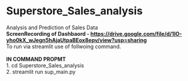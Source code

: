 # Superstore_Sales_analysis
Analysis and Prediction of Sales Data</br>
<b>ScreenRecording of Dashbaord - https://drive.google.com/file/d/1lO-yho0kX_wJegn5hAjaUtpaBEox8epv/view?usp=sharing</b>
</br>To run via streamlit use of follwoing command.</br>
</br><b>IN COMMAND PROPMT</b>
</br>1. cd Superstore_Sales_analysis
</br>2. streamlit run sup_main.py

